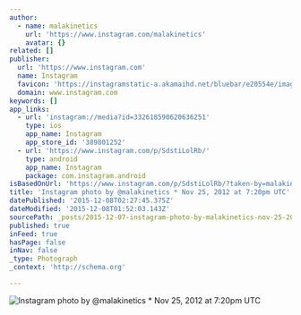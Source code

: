 ```yaml
---
author:
  - name: malakinetics
    url: 'https://www.instagram.com/malakinetics'
    avatar: {}
related: []
publisher:
  url: 'https://www.instagram.com'
  name: Instagram
  favicon: 'https://instagramstatic-a.akamaihd.net/bluebar/e20554e/images/ico/favicon.ico'
  domain: www.instagram.com
keywords: []
app_links:
  - url: 'instagram://media?id=332618590620636251'
    type: ios
    app_name: Instagram
    app_store_id: '389801252'
  - url: 'https://www.instagram.com/p/SdstiLolRb/'
    type: android
    app_name: Instagram
    package: com.instagram.android
isBasedOnUrl: 'https://www.instagram.com/p/SdstiLolRb/?taken-by=malakinetics'
title: 'Instagram photo by @malakinetics * Nov 25, 2012 at 7:20pm UTC'
datePublished: '2015-12-08T02:27:45.375Z'
dateModified: '2015-12-08T01:52:03.143Z'
sourcePath: _posts/2015-12-07-instagram-photo-by-malakinetics-nov-25-2012-at-720pm-ut.md
published: true
inFeed: true
hasPage: false
inNav: false
_type: Photograph
_context: 'http://schema.org'

---
```

![Instagram photo by &commat;malakinetics &midast; Nov 25&comma; 2012 at 7&colon;20pm UTC](https://scontent.cdninstagram.com/hphotos-xfa1/t51.2885-15/e15/11189901_1635378113358585_1536285856_n.jpg)